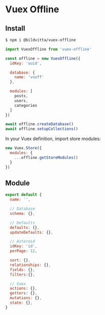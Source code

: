 # Vuex Offline

## Install

```bash
$ npm i @bildvitta/vuex-offline
```

```js
import VuexOffline from 'vuex-offline'

const offline = new VuexOffline({
  idKey: 'uuid',

  database: {
    name: 'vxoff'
  },

  modules: [
    posts,
    users,
    categories
  ]
})

await offline.createDatabase()
await offline.setupCollections()
```

In your Vuex definition, import store modules:

```js
new Vuex.Store({
  modules: {
    ...offline.getStoreModules()
  }
})
```

## Module

```js
export default {
  name: '',

  // Database
  schema: {},

  // Defaults
  defaults: {},
  updateDefaults: {},

  // Asteroid
  idKey: 'id',
  perPage: 12,

  sort: {},
  relationships: {},
  fields: {},
  filters:{},

  // Vuex
  actions: {},
  getters: {},
  mutations: {},
  state: {},
}
```